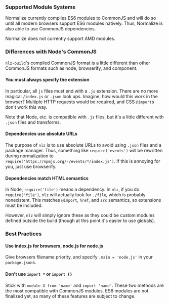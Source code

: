 
### Supported Module Systems

Normalize currently compiles ES6 modules to CommonJS and will do so until all modern browsers support ES6 modules natively.
Thus, Normalize is also able to use CommonJS dependencies.

Normalize does not currently support AMD modules.

### Differences with Node's CommonJS

`nlz-build`'s compiled CommonJS format is a little different than other CommonJS formats such as node, browserify, and component.

#### You must always specify the extension

In particular, all `js` files must end with a `.js` extension.
There are no more magical `/index.js` or `.json` look ups.
Imagine, how would this work in the browser?
Multiple HTTP requests would be required, and CSS `@import`s don't work this way.

Note that Node, etc. is compatible with `.js` files,
but it's a little different with `.json` files and transforms.

#### Dependencies use absolute URLs

The purpose of `nlz` is to use absolute URLs to avoid using `.json` files and a package manager.
Thus, something like `require('events')` will be rewritten during normalization to `require('https://npmjs.org/-/events/*/index.js')`.
If this is annoying for you, just use browserify.

#### Dependencies match HTML semantics

In Node, `require('file')` means a dependency.
In `nlz`, if you do `require('file')`,
`nlz` will actually look for `./file`,
which is probably nonexistent.
This matches `@import`, `href`, and `src` semantics, so extensions must be included.

However, `nlz` will simply ignore these as they could be custom modules defined outside the build
(though at this point it's easier to use globals).

### Best Practices

#### Use index.js for browsers, node.js for node.js

Give browsers filename priority,
and specify `.main = 'node.js'` in your `package.json`s.

#### Don't use `import *` or `import {}`

Stick with `module X from 'name'` and `import 'name'`.
These two methods are the most compatible with CommonJS modules.
ES6 modules are not finalized yet,
so many of these features are subject to change.
